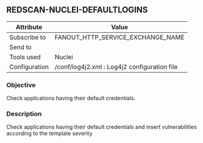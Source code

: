 ## REDSCAN-NUCLEI-DEFAULTLOGINS

| Attribute     | Value                                        |
| ------------- | -------------------------------------------- |
| Subscribe to  | FANOUT_HTTP_SERVICE_EXCHANGE_NAME            |
| Send to       |                                              |
| Tools used    | Nuclei                                       |
| Configuration | /conf/log4j2.xml : Log4j2 configuration file |

### Objective

Check applications having their default credentials.

### Description

Check applications having their default credentials and insert vulnerabilities according to the template severity

